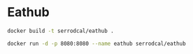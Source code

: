 # Eathub

```bash
docker build -t serrodcal/eathub .
```

```bash
docker run -d -p 8080:8080 --name eathub serrodcal/eathub
```
